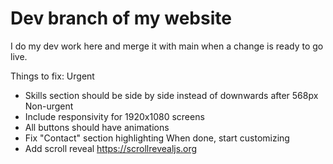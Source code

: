 # Dev branch of my website
I do my dev work here and merge it with main when a change is ready to go live.

Things to fix:
Urgent
- Skills section should be side by side instead of downwards after 568px
Non-urgent
- Include responsivity for 1920x1080 screens
- All buttons should have animations
- Fix "Contact" section highlighting
When done, start customizing
- Add scroll reveal https://scrollrevealjs.org
